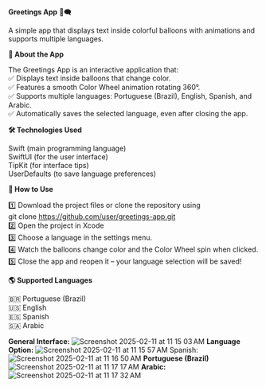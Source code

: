 **Greetings App** 🎨🗨️

A simple app that displays text inside colorful balloons with animations and supports multiple languages.

**📱 About the App**

The Greetings App is an interactive application that:<br>
✅ Displays text inside balloons that change color.<br>
✅ Features a smooth Color Wheel animation rotating 360°.<br>
✅ Supports multiple languages: Portuguese (Brazil), English, Spanish, and Arabic.<br>
✅ Automatically saves the selected language, even after closing the app.<br>

**🛠️ Technologies Used**<br>

Swift (main programming language)<br>
SwiftUI (for the user interface)<br>
TipKit (for interface tips)<br>
UserDefaults (to save language preferences)<br>

**🚀 How to Use**<br>

1️⃣ Download the project files or clone the repository using<br>
git clone https://github.com/user/greetings-app.git<br>
2️⃣ Open the project in Xcode<br>
3️⃣ Choose a language in the settings menu.<br>
4️⃣ Watch the balloons change color and the Color Wheel spin when clicked.<br>
5️⃣ Close the app and reopen it – your language selection will be saved!<br>

**🌎 Supported Languages**<br>

🇧🇷 Portuguese (Brazil)<br>
🇺🇸 English<br>
🇪🇸 Spanish<br>
🇸🇦 Arabic<br>

**General Interface:**
![Screenshot 2025-02-11 at 11 15 03 AM](https://github.com/user-attachments/assets/47ce6bfd-4f61-4e04-aa5c-5a8b3dd93df1)
**Language Option:**
![Screenshot 2025-02-11 at 11 15 57 AM](https://github.com/user-attachments/assets/d9d9fb12-822d-4f09-b603-955dcf27d9f5)
Spanish: 
![Screenshot 2025-02-11 at 11 16 50 AM](https://github.com/user-attachments/assets/a8e4935e-d02d-4315-92c7-e10d5eb50d76)
**Portuguese (Brazil)**
![Screenshot 2025-02-11 at 11 17 17 AM](https://github.com/user-attachments/assets/bf8741c8-465f-4d5b-a980-9df580569920)
**Arabic:**
![Screenshot 2025-02-11 at 11 17 32 AM](https://github.com/user-attachments/assets/2cc2161d-b2a4-4174-a99e-fc89a0ed2103)




